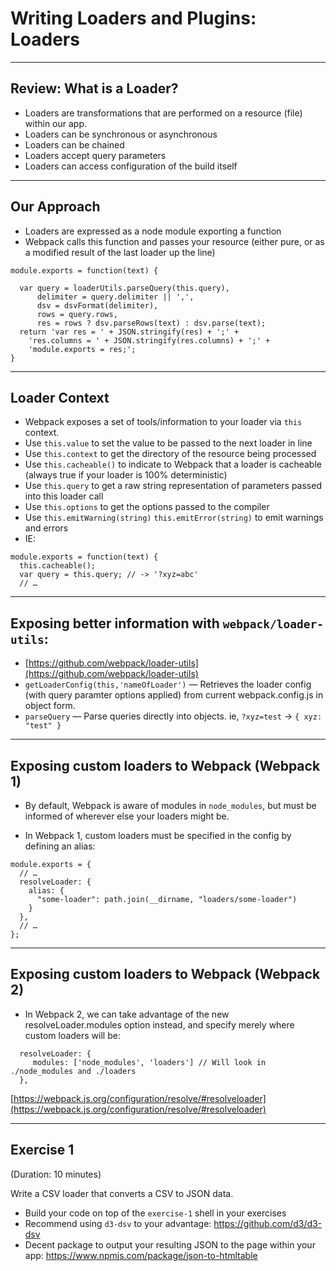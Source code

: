 # Writing Loaders and Plugins: Loaders

---

## Review: What is a Loader?

- Loaders are transformations that are performed on a resource (file) within our app.
- Loaders can be synchronous or asynchronous
- Loaders can be chained
- Loaders accept query parameters
- Loaders can access configuration of the build itself


---

## Our Approach

- Loaders are expressed as a node module exporting a function
- Webpack calls this function and passes your resource (either pure, or as a modified result of the last loader up the line)
```
module.exports = function(text) {

  var query = loaderUtils.parseQuery(this.query),
      delimiter = query.delimiter || ',',
      dsv = dsvFormat(delimiter),
      rows = query.rows,
      res = rows ? dsv.parseRows(text) : dsv.parse(text);
  return 'var res = ' + JSON.stringify(res) + ';' +
    'res.columns = ' + JSON.stringify(res.columns) + ';' +
    'module.exports = res;';
}
```

---

## Loader Context
- Webpack exposes a set of tools/information to your loader via `this` context.
- Use `this.value` to set the value to be passed to the next loader in line
- Use `this.context` to get the directory of the resource being processed
- Use `this.cacheable()` to indicate to Webpack that a loader is cacheable (always true if your loader is 100% deterministic)
- Use `this.query` to get a raw string representation of parameters passed into this loader call
- Use `this.options` to get the options passed to the compiler
- Use `this.emitWarning(string)` `this.emitError(string)` to emit warnings and errors
- IE:
```
module.exports = function(text) {
  this.cacheable();
  var query = this.query; // -> '?xyz=abc'
  // …
```

---

## Exposing better information with `webpack/loader-utils`:

- [https://github.com/webpack/loader-utils](https://github.com/webpack/loader-utils)
- `getLoaderConfig(this,'nameOfLoader')` — Retrieves the loader config (with query paramter options applied) from current webpack.config.js in object form.
- `parseQuery` — Parse queries directly into objects. ie, `?xyz=test` -> `{ xyz: "test" }`

---

## Exposing custom loaders to Webpack (Webpack 1)

- By default, Webpack is aware of modules in `node_modules`, but must be informed of wherever else your loaders might be.

- In Webpack 1, custom loaders must be specified in the config by defining an alias:

```
module.exports = {
  // …
  resolveLoader: {
    alias: {
      "some-loader": path.join(__dirname, "loaders/some-loader")
    }
  },
  // …
};
```

---

## Exposing custom loaders to Webpack (Webpack 2)

- In Webpack 2, we can take advantage of the new resolveLoader.modules option instead, and specify merely where custom loaders will be:

```
  resolveLoader: {
     modules: ['node_modules', 'loaders'] // Will look in ./node_modules and ./loaders
  },
```

[https://webpack.js.org/configuration/resolve/#resolveloader](https://webpack.js.org/configuration/resolve/#resolveloader)

---

## Exercise 1

(Duration: 10 minutes)

Write a CSV loader that converts a CSV to JSON data.
- Build your code on top of the `exercise-1` shell in your exercises
- Recommend using `d3-dsv` to your advantage: https://github.com/d3/d3-dsv
- Decent package to output your resulting JSON to the page within your app: https://www.npmjs.com/package/json-to-htmltable
